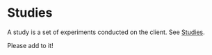 # Studies

A study is a set of experiments conducted on the client. See [Studies](https://github.com/brave/brave-browser/wiki/BrowseWeb3-Variations-(Griffin)).

Please add to it!
